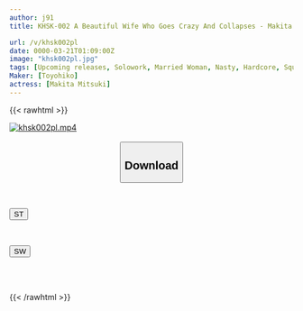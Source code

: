 ```yaml
---
author: j91
title: KHSK-002 A Beautiful Wife Who Goes Crazy And Collapses - Makita Mitsuki

url: /v/khsk002pl
date: 0000-03-21T01:09:00Z
image: "khsk002pl.jpg"
tags: [Upcoming releases, Solowork, Married Woman, Nasty, Hardcore, Squirting, Cum, Deep Throating]
Maker: [Toyohiko]
actress: [Makita Mitsuki]
---
```



{{< rawhtml >}}

<div class="video" data-videoid="pending_link.html">
    <a href="javascript:;">
        <img src="/v/khsk002pl/khsk002pl.jpg" width="WIDTH" height="HEIGHT" alt="khsk002pl.mp4" loading="lazy">
    </a>
</div>

<script type="text/javascript" src="https://j91.asia/asset/on-demand-pend.js"></script>

<br>
  <link rel="stylesheet" href="https://j91.asia/asset/bs5.css">
  
  <center>
  <button class="btn btn-primary" type="button" data-bs-toggle="collapse" data-bs-target=".multi-collapse" aria-expanded="false" aria-controls="multiCollapseExample1 multiCollapseExample2"><h2>Download</h2></button></center>
</p>
<div class="row">
  <div class="col">
    <div class="collapse multi-collapse" id="multiCollapseExample1">
      <div class="card card-body">
	      	      <br>
<div class="buttons">  
<p><a href="https://j91.asia/pending_link.html" target="_blank"><button class="btn-hover color-3"><i class="fa fa-download"></i> ST</button></a></p></div>
    </div>
  </div>
</div>
  <div class="col">
    <div class="collapse multi-collapse" id="multiCollapseExample2">
      <div class="card card-body">
	      <br>
<div class="buttons">
<p><a href="https://j91.asia/pending_link.html" target="_blank"><button class="btn-hover color-2"><i class="fa fa-download"></i> SW</button></a></p></div>
<br><br>
      </div>
    </div>
  </div>
</div>

{{< /rawhtml >}}
